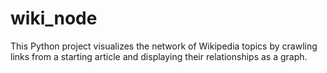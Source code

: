 # wiki_node
This Python project visualizes the network of Wikipedia topics by crawling links from a starting article and displaying their relationships as a graph.
